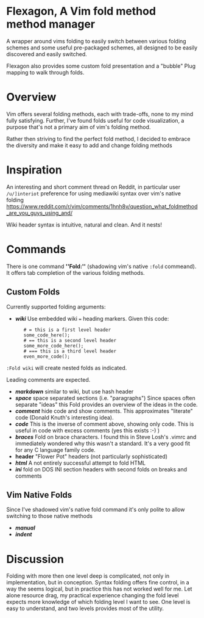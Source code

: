 # Flexagon, A Vim fold method method manager

A wrapper around vims folding to easily switch between various folding schemes 
and some useful pre-packaged schemes, all designed to be easily discovered and 
easily switched.

Flexagon also provides some custom fold presentation and a "bubble" Plug 
mapping to walk through folds.

# Overview

Vim offers several folding methods, each with trade-offs, none to my mind fully 
satisfying. Further, I've found folds useful for code visualization, a purpose 
that's not a primary aim of vim's folding method.

Rather then striving to find the perfect fold method, I decided to embrace the 
diversity and make it easy to add and change folding methods

# Inspiration

An interesting and short comment thread on Reddit, in particular user 
``/u/]interiot`` preference for using mediawiki syntax over vim's native 
folding
https://www.reddit.com/r/vim/comments/1hnh8v/question_what_foldmethod_are_you_guys_using_and/

Wiki header syntax is intuitive, natural and clean. And it nests!

# Commands

There is one command **''Fold:''** (shadowing vim's native ``:fold`` commeand). 
It offers tab completion of the various folding methods.


## Custom Folds

Currently supported folding arguments:

* ***wiki*** Use embedded wiki ``=`` heading markers. Given this code:

         # = this is a first level header
         some_code_here();
         # == this is a second level header
         some_more_code_here();
         # === this is a third level header
         even_more_code();

``:Fold wiki`` will create nested folds as indicated.
    
Leading comments are expected.
     
* ***markdown*** similar to wiki, but use hash header
* ***space*** space separated sections (i.e. "paragraphs")
    Since spaces often separate "ideas" this Fold provides an overview of the 
    ideas in the code.
* ***comment*** hide code and show comments. This approximates "literate" code 
  (Donald Knuth's interesting idea). 
* ***code*** This is the inverse of comment above, showing only code. This is 
  useful in code with excess comments (yes this exists :-) )
* ***braces*** Fold on brace characters. I found this in Steve Losh's .vimrc 
  and immediately wondered why this wasn't a standard. It's a very good fit for 
  any C language family code.
* **header** "Flower Pot" headers (not particularly sophisticated)
* ***html*** A not entirely successful attempt to fold HTML
* ***ini*** fold on DOS INI section headers with second folds on breaks and 
  comments
## Vim Native Folds
Since I've shadowed vim's native fold command it's only polite to allow 
switching to those native methods
* ***manual***
* ***indent***


# Discussion

Folding with more then one level deep is complicated, not only in 
implementation, but in conception. Syntax folding offers fine control, in a way 
the seems logical, but in practice this has not worked well for me. Let alone 
resource drag, my practical experience changing the fold level expects more 
knowledge of which folding level I want to see. One level is easy to 
understand, and two levels provides most of the utility.

